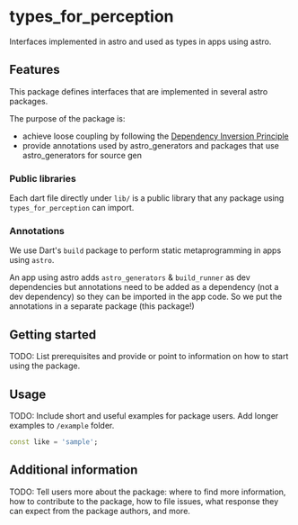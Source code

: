# types_for_perception

Interfaces implemented in astro and used as types in apps using astro.

## Features

This package defines interfaces that are implemented in several astro packages.

The purpose of the package is:

- achieve loose coupling by following the [Dependency Inversion Principle](https://en.wikipedia.org/wiki/Dependency_inversion_principle)
- provide annotations used by astro_generators and packages that use astro_generators for source gen

### Public libraries

Each dart file directly under `lib/` is a public library that any package using
`types_for_perception` can import.

### Annotations

We use Dart's `build` package to perform static metaprogramming in apps using `astro`.

An app using astro adds `astro_generators` & `build_runner` as dev dependencies but
annotations need to be added as a dependency (not a dev dependency) so they can be
imported in the app code. So we put the annotations in a separate package (this package!)

## Getting started

TODO: List prerequisites and provide or point to information on how to
start using the package.

## Usage

TODO: Include short and useful examples for package users. Add longer examples
to `/example` folder.

```dart
const like = 'sample';
```

## Additional information

TODO: Tell users more about the package: where to find more information, how to
contribute to the package, how to file issues, what response they can expect
from the package authors, and more.
